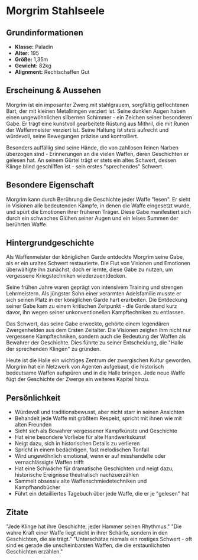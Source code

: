 # Morgrim Stahlseele

## Grundinformationen
- **Klasse:** Paladin
- **Alter:** 195
- **Größe:** 1,35m
- **Gewicht:** 82kg
- **Alignment:** Rechtschaffen Gut

## Erscheinung & Aussehen
Morgrim ist ein imposanter Zwerg mit stahlgrauem, sorgfältig geflochtenen Bart, der mit kleinen Metallringen verziert ist. Seine dunklen Augen haben einen ungewöhnlichen silbernen Schimmer - ein Zeichen seiner besonderen Gabe. Er trägt eine kunstvoll gearbeitete Rüstung aus Mithril, die mit Runen der Waffenmeister verziert ist. Seine Haltung ist stets aufrecht und würdevoll, seine Bewegungen präzise und kontrolliert.

Besonders auffällig sind seine Hände, die von zahllosen feinen Narben überzogen sind - Erinnerungen an die vielen Waffen, deren Geschichten er gelesen hat. An seinem Gürtel trägt er stets ein altes Schwert, dessen Klinge blind geschliffen ist - sein erstes "sprechendes" Schwert.

## Besondere Eigenschaft
Morgrim kann durch Berührung die Geschichte jeder Waffe "lesen". Er sieht in Visionen alle bedeutenden Kämpfe, in denen die Waffe eingesetzt wurde, und spürt die Emotionen ihrer früheren Träger. Diese Gabe manifestiert sich durch ein schwaches Glühen seiner Augen und ein leises Summen der berührten Waffe.

## Hintergrundgeschichte
Als Waffenmeister der königlichen Garde entdeckte Morgrim seine Gabe, als er ein uraltes Schwert restaurierte. Die Flut von Visionen und Emotionen überwältigte ihn zunächst, doch er lernte, diese Gabe zu nutzen, um vergessene Kriegstechniken wiederzuentdecken.

Seine frühen Jahre waren geprägt von intensivem Training und strengen Lehrmeistern. Als jüngster Sohn einer verarmten Adelsfamilie musste er sich seinen Platz in der königlichen Garde hart erarbeiten. Die Entdeckung seiner Gabe kam zu einem kritischen Zeitpunkt - die Garde stand kurz davor, ihn wegen seiner unkonventionellen Kampftechniken zu entlassen.

Das Schwert, das seine Gabe erweckte, gehörte einem legendären Zwergenhelden aus dem Ersten Zeitalter. Die Visionen zeigten ihm nicht nur vergessene Kampftechniken, sondern auch die Bedeutung der Waffen als Bewahrer der Geschichte. Dies führte zu seiner Entscheidung, die "Halle der sprechenden Klingen" zu gründen.

Heute ist die Halle ein wichtiges Zentrum der zwergischen Kultur geworden. Morgrim hat ein Netzwerk von Agenten aufgebaut, die historisch bedeutsame Waffen aufspüren und in die Halle bringen. Jede neue Waffe fügt der Geschichte der Zwerge ein weiteres Kapitel hinzu.

## Persönlichkeit
- Würdevoll und traditionsbewusst, aber nicht starr in seinen Ansichten
- Behandelt jede Waffe mit größtem Respekt, spricht mit ihnen wie mit alten Freunden
- Sieht sich als Bewahrer vergessener Kampfkünste und Geschichte
- Hat eine besondere Vorliebe für alte Handwerkskunst
- Neigt dazu, sich in historischen Details zu verlieren
- Spricht in einem bedächtigen, fast melodischen Tonfall
- Wird ungewöhnlich emotional, wenn er auf misshandelte oder vernachlässigte Waffen trifft
- Hat eine Schwäche für dramatische Geschichten und neigt dazu, historische Ereignisse theatralisch nachzuerzählen
- Sammelt obsessiv alte Waffenschmiedetechniken und Kampfhandbücher
- Führt ein detailliertes Tagebuch über jede Waffe, die er je "gelesen" hat

## Zitate
"Jede Klinge hat ihre Geschichte, jeder Hammer seinen Rhythmus."
"Die wahre Kraft einer Waffe liegt nicht in ihrer Schärfe, sondern in den Geschichten, die sie trägt."
"Unterschätze niemals ein rostiges Schwert - oft sind es gerade die unscheinbarsten Waffen, die die erstaunlichsten Geschichten erzählen."